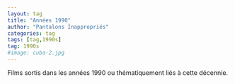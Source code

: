 ```yaml
---
layout: tag
title: "Années 1990"
author: "Pantalons Inappropriés"
categories: tag
tags: [tag,1990s]
tag: 1990s
#image: cuba-2.jpg
---
```


Films sortis dans les années 1990 ou thématiquement liés à cette décennie.
